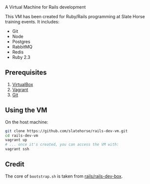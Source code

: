 A Virtual Machine for Rails development

This VM has been created for Ruby/Rails programming at Slate Horse training events. It includes:

- Git
- Node 
- Postgres
- RabbitMQ
- Redis
- Ruby 2.3

## Prerequisites

1. [VirtualBox](https://www.virtualbox.org)
2. [Vagrant](https://vagrantup.com)
3. [Git](https://git-scm.com/)

## Using the VM

On the host machine:

```bash
git clone https://github.com/slatehorse/rails-dev-vm.git
cd rails-dev-vm
vagrant up
# ... once it's created, you can access the VM with:
vagrant ssh
```

## Credit

The core of `bootstrap.sh` is taken from [rails/rails-dev-box](https://github.com/rails/rails-dev-box).